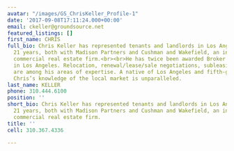 ```yaml
---
avatar: "/images/GS_ChrisKeller_Profile-1"
date: '2017-09-08T17:11:24.000+00:00'
email: ckeller@groundsource.net
featured_listings: []
first_name: CHRIS
full_bio: Chris Keller has represented tenants and landlords in Los Angeles for over
  21 years, both with Madison Partners and Cushman and Wakefield, an international
  commercial real estate firm.<br><br>He has twice been awarded Broker of the Year
  in Los Angeles. Relocation, renewal/lease/sale negotiations, subleasing and expansion
  are among his areas of expertise. A native of Los Angeles and fifth-generation Californian,
  Chris’s knowledge of the local market is unparalleled.
last_name: KELLER
phone: 310.444.6100
position: ''
short_bio: Chris Keller has represented tenants and landlords in Los Angeles for over
  21 years, both with Madison Partners and Cushman and Wakefield, an international
  commercial real estate firm.
title: ''
cell: 310.367.4336

---
```

